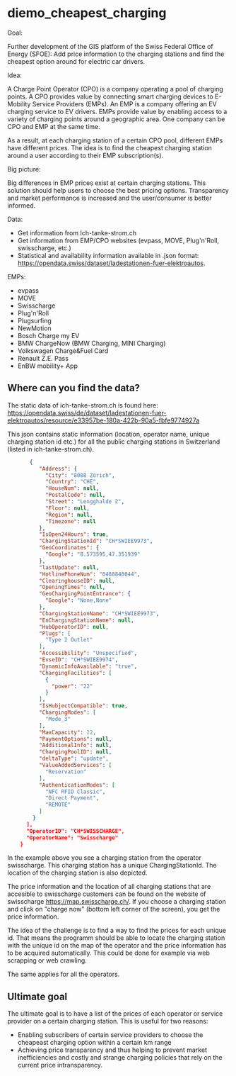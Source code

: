 # diemo_cheapest_charging
Goal:

Further development of the GIS platform of the Swiss Federal Office of Energy (SFOE): Add price information to the charging stations and find the cheapest option around for electric car drivers.

Idea:

A Charge Point Operator (CPO) is a company operating a pool of charging points. A CPO provides value by connecting smart charging devices to E-Mobility Service Providers (EMPs). An EMP is a company offering an EV charging service to EV drivers. EMPs provide value by enabling access to a variety of charging points around a geographic area. One company can be CPO and EMP at the same time.

As a result, at each charging station of a certain CPO pool, different EMPs have different prices. The idea is to find the cheapest charging station around a user according to their EMP subscription(s).

Big picture:

Big differences in EMP prices exist at certain charging stations. This solution should help users to choose the best pricing options. Transparency and market performance is increased and the user/consumer is better informed.

Data:

- Get information from Ich-tanke-strom.ch
- Get information from EMP/CPO websites (evpass, MOVE, Plug'n'Roll, swisscharge, etc.)
- Statistical and availability information available in .json format: https://opendata.swiss/dataset/ladestationen-fuer-elektroautos.

EMPs:
- evpass
- MOVE
- Swisscharge
- Plug'n'Roll
- Plugsurfing
- NewMotion
- Bosch Charge my EV
- BMW ChargeNow (BMW Charging, MINI Charging)
- Volkswagen Charge&Fuel Card
- Renault Z.E. Pass
- EnBW mobility+ App

## Where can you find the data?

The static data of ich-tanke-strom.ch is found here: https://opendata.swiss/de/dataset/ladestationen-fuer-elektroautos/resource/e33957be-180a-422b-90a5-fbfe9774927a

This json contains static information (location, operator name, unique charging station id etc.) for all the public charging stations in Switzerland (listed in ich-tanke-strom.ch). 

```json
       {
          "Address": {
            "City": "8008 Zürich",
            "Country": "CHE",
            "HouseNum": null,
            "PostalCode": null,
            "Street": "Lengghalde 2",
            "Floor": null,
            "Region": null,
            "Timezone": null
          },
          "IsOpen24Hours": true,
          "ChargingStationId": "CH*SWIEE9973",
          "GeoCoordinates": {
            "Google": "8.573595,47.351939"
          },
          "lastUpdate": null,
          "HotlinePhoneNum": "0488848044",
          "ClearinghouseID": null,
          "OpeningTimes": null,
          "GeoChargingPointEntrance": {
            "Google": "None,None"
          },
          "ChargingStationName": "CH*SWIEE9973",
          "EnChargingStationName": null,
          "HubOperatorID": null,
          "Plugs": [
            "Type 2 Outlet"
          ],
          "Accessibility": "Unspecified",
          "EvseID": "CH*SWIEE9974",
          "DynamicInfoAvailable": "true",
          "ChargingFacilities": [
            {
              "power": "22"
            }
          ],
          "IsHubjectCompatible": true,
          "ChargingModes": [
            "Mode_3"
          ],
          "MaxCapacity": 22,
          "PaymentOptions": null,
          "AdditionalInfo": null,
          "ChargingPoolID": null,
          "deltaType": "update",
          "ValueAddedServices": [
            "Reservation"
          ],
          "AuthenticationModes": [
            "NFC RFID Classic",
            "Direct Payment",
            "REMOTE"
          ]
        }
      ],
      "OperatorID": "CH*SWISSCHARGE",
      "OperatorName": "Swisscharge"
    }
```

In the example above you see a charging station from the operator swisscharge. This charging station has a unique ChargingStationId. The location of the charging station is also depicted.

The price information and the location of all charging stations that are accesible to swisscharge customers can be found on the website of swisscharge https://map.swisscharge.ch/. If you choose a charging station and click on "charge now" (bottom left corner of the screen), you get the price information. 

The idea of the challenge is to find a way to find the prices for each unique id. That means the programm should be able to locate the charging station with the unique id on the map of the operator and the price information has to be acquired automatically. This could be done for example via web scrapping or web crawling. 

The same applies for all the operators. 

## Ultimate goal

The ultimate goal is to have a list of the prices of each operator or service provider on a certain charging station. This is useful for two reasons:

- Enabling subscribers of certain service providers to choose the cheapeast charging option within a certain km range
- Achieving price transparency and thus helping to prevent market inefficiencies and costly and strange charging policies that rely on the current price intransparency.
